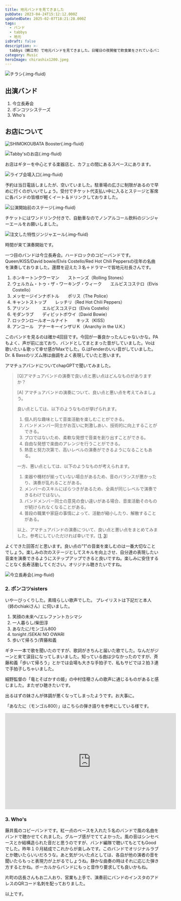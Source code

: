 ```yaml
---
title: 地元バンドを見てきました
pubDate: 2023-04-24T15:12:12.000Z
updatedDate: 2025-02-07T18:21:28.000Z
tags:
  - バンド
  - tabbys
  - 地元
isDraft: false
description: >-
  tabbys（鯖江市）で地元バンドを見てきました。日曜日の夜開催で飲食業をされているバンドも出演しやすいようです。バンドは３つで往年のハードロック系、多彩な楽曲をギター一本で歌う歌姫、藤井風のコピーバンドと新旧取り混ぜバラエティーの広いライブとなりました。音響施設もいいのでしょう、歌声がしっかり聞きとれて歌詞も耳に入ってきました。アマチュアながら自らが楽しむだけでなく、人に聞かせて表現したい意志も感じられる楽しい時間を過ごすことができました。
category: Music
heroImage: chirashix1200.jpeg
---
```


![チラシ](https://object-storage.tyo2.conoha.io/v1/nc_938a9d00d6004f1390c354d4a15ef25b/blog-astro-assets/blog-images/chirashix1200.jpeg){.img-fluid}



## 出演バンド

1. 今立長寿会
2. ポンコツシステーズ
3. Who's

## お店について
![SHIMOKOUBATA Booster](https://object-storage.tyo2.conoha.io/v1/nc_938a9d00d6004f1390c354d4a15ef25b/blog-astro-assets/blog-images/35008cddx1200.jpg){.img-fluid}

![Tabby'sのお店](https://object-storage.tyo2.conoha.io/v1/nc_938a9d00d6004f1390c354d4a15ef25b/blog-astro-assets/blog-images/IMG_5588x1200.JPG){.img-fluid}

お店はギターを中心とする楽器店と、カフェの間にあるスペースにあります。

![ライブ会場入口](https://object-storage.tyo2.conoha.io/v1/nc_938a9d00d6004f1390c354d4a15ef25b/blog-astro-assets/blog-images/IMG_5589x1200.JPG ){.img-fluid}


予約は当日電話しましたが、空いていました。駐車場の広さに制限があるので早めに行くのがいいでしょう。受付でチケット代支払い中に入るとステージと客席に各バンドの皆様が軽くイート＆ドリンクしておりました。

![公演開始前のステージ](https://object-storage.tyo2.conoha.io/v1/nc_938a9d00d6004f1390c354d4a15ef25b/blog-astro-assets/blog-images/IMG_5591x1200.JPG ){.img-fluid}

チケットにはワンドリンク付きで、自動車なのでノンアルコール飲料のジンジャーエールをお願いしました。

![注文した特性ジンジャエール](https://object-storage.tyo2.conoha.io/v1/nc_938a9d00d6004f1390c354d4a15ef25b/blog-astro-assets/blog-images/IMG_5594x1200.JPG ){.img-fluid}



時間が来て演奏開始です。

一つ目のバンドは今立長寿会。ハードロックのコピーバンドです。Queen/KISS/David bowie/Elvis Costello/Red Hot Chili Peppersの往年の名曲を演奏しておりました。還暦を迎えた３名＋ドラマーで皆地元社長さんです。


1. ホンキートンクウーマン　　ストーンズ（Rolling Stones）
2. ウェルカム・トゥ・ザ・ワーキング・ウィーク　　エルビスコステロ（Elvis Costello）
3. メッセージインナボトル　　ポリス（The Police）
4. キャントストップ　　レッチリ（Red Hot Chili Peppers）
5. アリソン　　　エルビスコステロ（Elvis Costello）
6. モダンラブ　　ディビットボウイ（David Bowie）
7. ロックンロールオールナイト　　キッス（KISS）
8. アンコール　アナーキーインザＵＫ（Anarchy in the U.K.）


このバンドを見るのは確か4回目です。今回が一番良かったんじゃないかな。PAもよく、声が前に出ており、バンドとしてまとまった音がしていました。Voは歌いたい＆歌って幸せ感がMaxでした。G.はFenderのいい音がしていました。Dr. & Bassのリズム隊は曲調をよく表現していたと思います。



アマチュアバンドについてchapGPTで聞いてみました。

> [Q]アマチュアバンドの演奏で良い点と悪い点はどんなものがありますか？</br>
>
> [A] アマチュアバンドの演奏について、良い点と悪い点を考えてみましょう。
>
> 良い点としては、以下のようなものが挙げられます。
>
> 1. 個人的な趣味として音楽活動を楽しむことができる。
> 2. バンドメンバー同士がお互いに刺激しあい、技術的に向上することができる。
> 3. プロではないため、柔軟な発想で音楽を創り出すことができる。
> 4. 自由な発想で楽曲のアレンジを行うことができる。
> 5. 熱意と努力次第で、高いレベルの演奏ができるようになることもある。
>
> 一方、悪い点としては、以下のようなものが考えられます。
>
> 1. 楽器や機材が揃っていない場合があるため、音のバランスが悪かったり、演奏が乱れることがある。
> 2. メンバーのスキルにばらつきがあるため、全員が同じレベルで演奏できるわけではない。
> 3. バンドメンバー同士の意見の食い違いがある場合、音楽活動そのものが続けられなくなることがある。
> 4. 普段の職業や家庭の事情によって、活動が縮小したり、解散することがある。
>
> 以上、アマチュアバンドの演奏について、良い点と悪い点をまとめてみました。参考にしていただければ幸いです。[[1](https://taka-music.com/バンド初心者、アマチュアバンドが初めてのライ/), [3](https://ninoya.co.jp/ninoya_log/nomos/10177)]



よくできた回答だと思います。良い点の"1"の音楽を楽しむのは一番大切なことでしょう。楽しみの次のステージとしてスキルを向上させ、自分達の表現したい音楽を演奏できるようにステップアップできると良いですね。楽しみに安住することなく長寿活動してください。オリジナル聴きたいですね。

![今立長寿会](https://object-storage.tyo2.conoha.io/v1/nc_938a9d00d6004f1390c354d4a15ef25b/blog-astro-assets/blog-images/IMG_5598x1200.JPG ){.img-fluid}


### 2. ポンコツsisters

いやーびっくりした。素晴らしい歌声でした。
プレイリストは下記だと本人（姉のchiakiさん）に伺いました。

1. 笑顔の未来へ/エレファントカシマシ
2. 一人暮らし/柴田淳
3. あなたに/モンゴル800
4. tonight /SEKAI NO OWARI
5. 歩いて帰ろう/斉藤和義

ギター一本で歌を聞いたのですが、歌詞がきちんと届いた歌でした。なんだがジーンと来て涙目になってしまいました。知っている曲は少なかったのですが、斉藤和義「歩いて帰ろう」とかでは会場も大きな手拍子で、私もサビでは２拍３連で手拍子しちゃいました。

細野監督の「竜とそばかすの姫」の中村佳穂さんの歌声に通じるものがあると感じました。またぜひ聴きたいです。

出るはずの妹さんが体調が悪くなってしまったようです。お大事に。

「あなたに（モンゴル800）」はこちらの弾き語りを参考にしている様です。
<iframe width="560" height="315" src="https://www.youtube.com/embed/_1XIq-fzF40" title="YouTube video player" frameborder="0" allow="accelerometer; autoplay; clipboard-write; encrypted-media; gyroscope; picture-in-picture; web-share" allowfullscreen></iframe>

### 3. Who's

藤井風のコピーバンドです。紅一点のベースを入れた５名のバンドで風の名曲をバンドで聴かせてくれました。グルーブ感がでててよかった。風の音はシンセベースとか結構造られた音だと思うのですが、バンド編隊で聴いてもとてもGoodでした。昨年１０月結成でこれからが楽しみです。このバンドでオリジナルラブとか聴いたらいいだろうな。あと気がついた点としては、各自が他の演者の音を聞いたらもっと表現力が上がるでしょうね。静かな曲奏の時はそれに応じた弾き方するとかね。ボーカルからバンドにもっと音作り要求しても良いかもね。

片町の店長さんもお二人おり、営業も上手で、演奏前にバンドのインスタのアドレスのQRコード名刺を配っておりました。





以上です。
